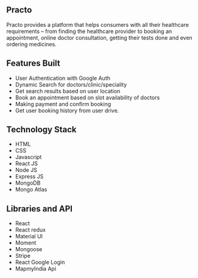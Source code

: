 ## Practo 
Practo provides a platform that helps consumers with all their healthcare requirements – from finding the healthcare provider to booking an appointment, online doctor consultation, getting their tests done and even ordering medicines.

## Features Built
- User Authentication with Google Auth
- Dynamic Search for doctors/clinic/speciality 
- Get search results based on user location
- Book an appointment based on slot availability of doctors
- Making payment and confirm booking
- Get user booking history from user drive.

## Technology Stack
- HTML
- CSS
- Javascript
- React JS
- Node JS
- Express JS
- MongoDB
- Mongo Atlas

## Libraries and API
- React
- React redux
- Material UI
- Moment
- Mongoose
- Stripe
- React Google Login
- MapmyIndia Api
